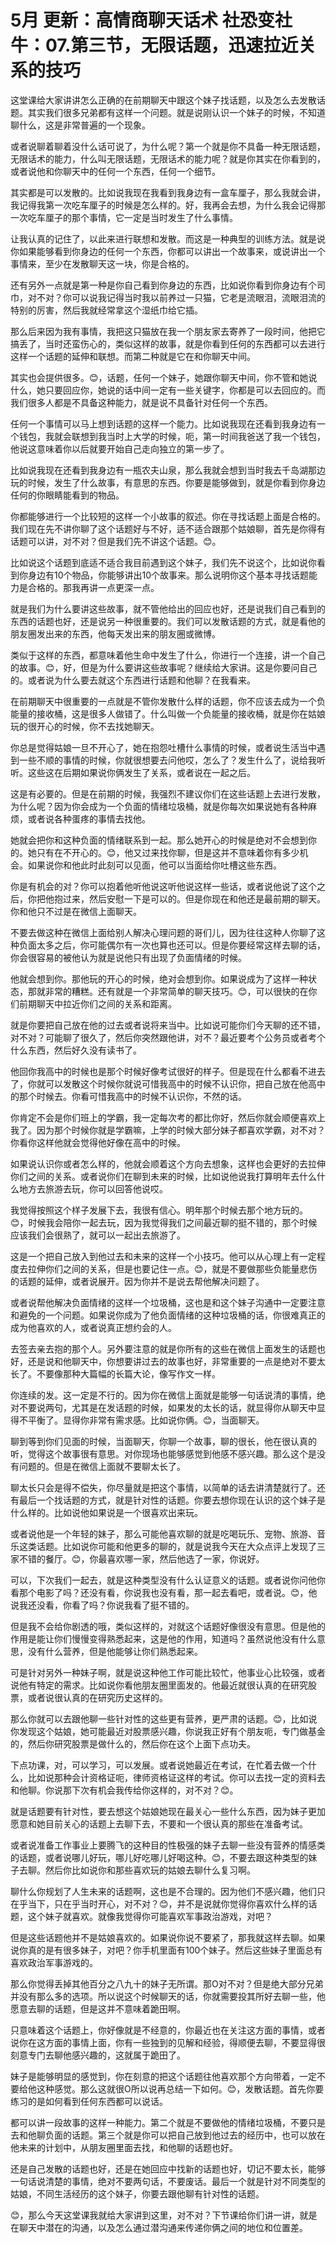 # 5月 更新：高情商聊天话术 社恐变社牛：07.第三节，无限话题，迅速拉近关系的技巧

这堂课给大家讲讲怎么正确的在前期聊天中跟这个妹子找话题，以及怎么去发散话题。其实我们很多兄弟都有这样一个问题。就是说刚认识一个妹子的时候，不知道聊什么，这是非常普遍的一个现象。

或者说聊着聊着没什么话可说了，为什么呢？第一个就是你不具备一种无限话题，无限话术的能力，什么叫无限话题，无限话术的能力呢？就是你其实在你看到的，或者说他和你聊天中的任何一个东西，任何一个细节。

其实都是可以发散的。比如说我现在我看到我身边有一盒车厘子，那么我就会讲，我记得我第一次吃车厘子的时候是怎么样的。好，我再会去想，为什么我会记得那一次吃车厘子的那个事情，它一定是当时发生了什么事情。

让我认真的记住了，以此来进行联想和发散。而这是一种典型的训练方法。就是说你如果能够看到你身边的任何一个东西，你都可以讲出一个故事来，或说讲出一个事情来，至少在发散聊天这一块，你是合格的。

还有另外一点就是第一种是你自己看到你身边的东西，比如说你看到你身边有个司巾，对不对？你可以说我记得当时我以前养过一只猫，它老是流眼泪，流眼泪流的特别的厉害，然后我就经常拿这个湿纸巾给它插。

那么后来因为我有事情，我把这只猫放在我一个朋友家去寄养了一段时间，他把它搞丢了，当时还蛮伤心的，类似这样的故事，就是你看到任何的东西都可以去进行这样一个话题的延伸和联想。而第二种就是它在和你聊天中间。

其实也会提供很多。😊，话题，任何一个妹子，她跟你聊天中间，你不管和她说什么，她只要回应你，她说的话中间一定有一些关键字，你都是可以去回应的。而我们很多人都是不具备这种能力，就是说不具备针对任何一个东西。

任何一个事情可以马上想到话题的这样一个能力。比如说我现在还看到我身边有一个钱包，我就会联想到我当时上大学的时候，呃，第一时间我爸送了我一个钱包，他说这意味着你以后就要开始自己走向独立的第一步了。

比如说我现在还看到我身边有一瓶农夫山泉，那么我就会想到当时我去千岛湖那边玩的时候，发生了什么故事，有意思的东西。你要是能够做到，就是你看到你身边任何的你眼睛能看到的物品。

你都能够进行一个比较短的这样一个小故事的叙述。你在寻找话题上面是合格的。我们现在先不讲你聊了这个话题好与不好，适不适合跟那个姑娘聊，首先是你得有话题可以讲，对不对？但是我们先不讲这个话题。😊。

比如说这个话题到底适不适合我目前遇到这个妹子，我们先不说这个，比如说你看到你身边有10个物品，你能够讲出10个故事来。那么说明你这个基本寻找话题能力是合格的。那我再讲一点更深一点。

就是我们为什么要讲这些故事，就不管他给出的回应也好，还是说我们自己看到的东西的话题也好，还是说另一种很重要的。我们可以发散话题的方式，就是看他的朋友圈发出来的东西，他每天发出来的朋友圈或微博。

类似于这样的东西，都意味着他生命中发生了什么，你进行一个连接，讲一个自己的故事。😊，好，但是为什么要讲这些故事呢？继续给大家讲。这是你要问自己的。或者说为什么要去就这个东西进行话题和他聊？在我看来。

在前期聊天中很重要的一点就是不管你发散什么样的话题，你不应该去成为一个负能量的接收桶，这是很多人做错了。什么叫做一个负能量的接收桶，就是你在姑娘玩的很开心的时候，你不去找她聊天。

你总是觉得姑娘一旦不开心了，她在抱怨吐槽什么事情的时候，或者说生活当中遇到一些不顺的事情的时候，你就很想要去问他哎，怎么了？发生什么了，说给我听听。这些这在后期如果说你俩发生了关系，或者说在一起之后。

这是有必要的。但是在前期的时候，我强烈不建议你们在这些话题上去进行发散，为什么呢？因为你会成为一个负面的情绪垃圾桶，就是你每次如果说她有各种麻烦，或者说各种蛋疼的事情去找他。

她就会把你和这种负面的情绪联系到一起。那么她开心的时候是绝对不会想到你的。她只有在不开心的。😊，他又过来找你聊，但是这并不意味着你有多少机会。如果说你和他此时此刻可以见面，他可以当面给你吐槽这些东西。

你是有机会的对？你可以抱着他听他说这听他说这样一些话，或者说他说了这个之后，你把他抱过来，然后安慰一下是可以的。但是你现在和他还是最前期的聊天。你和他只不过是在微信上面聊天。

不要去做这种在微信上面给别人解决心理问题的哥们儿，因为往往这种人你聊了这种负面太多之后，你可能偶尔有一次也算也还可以。但是你要经常这样去聊的话，你会很容易的被他认为就是说他只有出现了负面情绪的时候。

他就会想到你。那他玩的开心的时候，绝对会想到你。如果说成为了这样一种状态，那就非常的糟糕。还有就是一个非常简单的聊天技巧。😊，可以很快的在你们前期聊天中拉近你们之间的关系和距离。

就是你要把自己放在他的过去或者说将来当中。比如说可能你们今天聊的还不错，对不对？可能聊了很久了，然后你突然跟他讲，对不？最近要考个公务员或者考个什么东西，然后好久没有读书了。

他回你我高中的时候也是那个时候好像考试很好的样子。但是现在什么都看不进去了，你就可以发散这个时候你就说可惜我高中的时候不认识你，把自己放在他高中的那个时候去。你看可惜我高中的时候不认识你，不然的话。

你肯定不会是你们班上的学霸，我一定每次考的都比你好，然后你就会顺便喜欢上我了。因为那个时候你就是学霸嘛，上学的时候大部分妹子都喜欢学霸，对不对？你看你这样他就会觉得他好像在高中的时候。

如果说认识你或者怎么样的，他就会顺着这个方向去想象，这样也会更好的去拉伸你们之间的关系。或者说你们在聊到未来的时候，比如说他说我打算明年去什么什么地方去旅游去玩，你可以回答他说哎。

我觉得按照这个样子发展下去，我很有信心。明年那个时候去那个地方玩的。😊，时候我会陪你一起去玩，因为我觉得我们之间最近聊的挺不错的，那个时候应该我们会很熟了，就可以一起出去旅游了。

这是一个把自己放入到他过去和未来的这样一个小技巧。他可以从心理上有一定程度去拉伸你们之间的关系，但是也要记住一点。😊，就是不要做那些负能量悲伤的话题的延伸，或者说展开。因为你并不是说去帮他解决问题了。

或者说帮他解决负面情绪的这样一个垃圾桶，这也是和这个妹子沟通中一定要注意和避免的一个问题。如果说你成为了他负面情绪的这种垃圾桶的话，你很难真正的成为他喜欢的人，或者说真正想约会的人。

去签去亲去抱的那个人。另外要注意的就是你所有的这些在微信上面发生的话题也好，还是说和他聊天中，你想要讲过去的故事也好，非常重要的一点是绝对不要太长了。不要像那种大篇幅的长篇大论，像写作文一样。

你连续的发。这一定是不行的。因为你在微信上面就是能够一句话说清的事情，绝对不要说两句，尤其是在发话题的时候，如果发的太长的话，就显得你从聊天中显得不平衡了。显得你非常有需求感。比如说你俩。😊，当面聊天。

聊到等到你们见面的时候，当面聊天，你聊一个故事，聊的很长，他在很认真的听，觉得这个故事很有意思。对你现场也能够感觉到他感不感兴趣。那么这个是没有问题的。但是在微信上面就不要聊太长了。

聊太长只会是得不偿失，你尽量就是把这个事情，以简单的话去讲清楚就行了。还有最后一个找话题的方式，就是针对性的话题。你要去想你现在认识的这个妹子是什么样的。比如说他如果说是一个很喜欢出来玩。

或者说他是一个年轻的妹子，那么可能他喜欢聊的就是吃喝玩乐、宠物、旅游、音乐这类话题。比如说你可能和他更多的聊的，就是说我今天在大众点评上发现了三家不错的餐厅。😊，你最喜欢哪一家，然后他选了一家，你说好。

可以，下次我们一起去，就是这种类型没有什么认证意义的话题。或者说你问他你看那个电影了吗？还没有看，你说我也没有看，那一起去看吧，或者说。😊，他说我还没看，你看了吗？你说我看了挺不错的。

但是我不会给你剧透的哦，类似这样的，对就这个话题好像很没有意思。但是他的作用是能让你们慢慢变得熟悉起来，这是他的作用，知道吗？虽然说他没有什么意思，没有什么营养，但是他能够让你们熟悉起来。

可是针对另外一种妹子啊，就是说这种他工作可能比较忙，他事业心比较强，或者说他有特定的需求。比如说你看他朋友圈里面发的。他最近就很认真的在研究股票，或者说很认真的在研究历史这样的。

那么你就可以去跟他聊一些针对性的这些更有营养，更严肃的话题。😊，比如说你发现这个姑娘，她可能最近对股票感兴趣，你说我正好有个朋友呃，专门做基金的，然后你研究股票是做什么的，然后你在这个上面下点功夫。

下点功课，对，可以学习，可以发展。或者说她最近在考试，在忙着去做一个什么，比如说那种会计资格证呃，律师资格证这样的考试。你可以去找一定的资料去和他聊。你说那下次有机会我传给你这样的，对不对？😊。

就是话题要有针对性，要去想这个姑娘她现在最关心一些什么东西，因为妹子更加愿意和她目前关心的话题上去聊下去，不要和一个很认真的那些在准备考试。

或者说准备工作事业上要腾飞的这种目的性极强的妹子去聊一些没有营养的情感类的话题，或者说哪儿好玩，哪儿好吃哪儿好喝这种。😊，不要去跟这种类型的妹子去聊。然后你比如说你和那些喜欢玩的姑娘去聊什么复习啊。

聊什么你规划了人生未来的话题啊，这也是不合理的。因为他们不感兴趣，他们只在乎当下，只在乎当时开心，对不对？😊，并不是说就你觉得你喜欢什么样的话题，这个妹子就喜欢。就像我觉得你可能喜欢军事政治游戏，对吧？

但是这些话题他并不是姑娘喜欢的。如果说你说不要紧了，那我就这样去聊。如果说你真的是有很多妹子，对吧？你手机里面有100个妹子。然后这些妹子里面总有喜欢政治军事游戏的。

那么你觉得丢掉其他百分之八九十的妹子无所谓。那O对不对？但是绝大部分兄弟并没有那么多的选项。所以说这个时候聊天的话，你就需要投其所好去聊一些，他愿意去聊的话题，但是这并不意味着跪田啊。

只意味着这个话题上，你好像就是不经意的，你最近也在关注这方面的事情，或者说你在这方面的事情上面，你有一些独到的见解和经验，得顺便去聊，不要显得很刻意专门去聊他感兴趣的，这就属于跪田了。

妹子是能够明显的感觉到，你在刻意的把这个话题往他喜欢那个方向带着，一定不要给他这种感觉。那么这就很O所以说再总结一下如何。😊，发散话题。首先你要练习的是如何看到任何东西都可以说话。

都可以讲一段故事的这样一种能力。第二个就是不要做他的情绪垃圾桶，不要只是去和他聊负面的话题。第三个就是你可以把自己放到他过去的经历中，也可以放在他未来的计划中，从朋友圈里面去找，和他聊的话题也好。

还是自己发散的话题也好，还是在她回应中找新的话题也好，切记不要太长，能够一句话说清楚的事情，绝对不要两句话，不要废话。最后一个就是针对不同类型的姑娘，不同生活经历的这个妹子，你要去跟他聊有针对性的话题。

😊，那么今天这堂课我就给大家讲到这里，对不对？下节课给你们讲一讲，就是在聊天中潜在的沟通，以及怎么通过潜沟通来传递你俩之间的地位和位置差。

